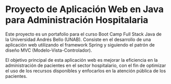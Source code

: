 # Proyecto de Aplicación Web en Java para Administración Hospitalaria
Este proyecto es un portafolio para el curso Boot Camp Full Stack Java de la Universidad Andrés Bello (UNAB). Consiste en el desarrollo de una aplicación web utilizando el framework Spring y siguiendo el patrón de diseño MVC (Modelo-Vista-Controlador).

El objetivo principal de esta aplicación web es mejorar la eficiencia en la administración de pacientes en el sector hospitalario, con el fin de optimizar el uso de los recursos disponibles y enfocarlos en la atención pública de los pacientes.

# 
